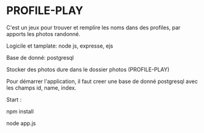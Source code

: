 # PROFILE-PLAY

C'est un jeux pour trouver et remplire les noms dans des profiles, par apports les photos randonné.

Logicile et tamplate: node js, expresse, ejs

Base de donné: postgresql

Stocker des photos dure dans le dossier photos (PROFILE-PLAY)

Pour démarrer l'application, il faut creer une base de donné postgresql avec les champs id, name, index.

Start :

npm install

node app.js 
